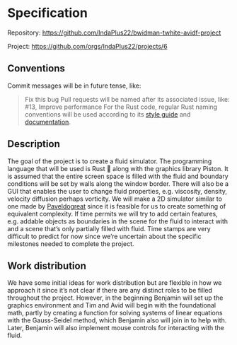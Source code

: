 # Specification

Repository: https://github.com/IndaPlus22/bwidman-twhite-avidf-project

Project: https://github.com/orgs/IndaPlus22/projects/6

## Conventions

Commit messages will be in future tense, like:
> Fix this bug
Pull requests will be named after its associated issue, like:
> #13, Improve performance
For the Rust code, regular Rust naming conventions will be used according to its [style guide](https://github.com/rust-dev-tools/fmt-rfcs/blob/master/guide/guide.md) and [documentation](https://doc.rust-lang.org/rustdoc/what-is-rustdoc.html).

## Description

The goal of the project is to create a fluid simulator. The programming language that will be used is Rust 🦀 along with the graphics library Piston. It is assumed that the entire screen space is filled with the fluid and boundary conditions will be set by walls along the window border. There will also be a GUI that enables the user to change fluid properties, e.g. viscosity, density, velocity diffusion perhaps vorticity. We will make a 2D simulator similar to one made by [Paveldogreat](https://paveldogreat.github.io/WebGL-Fluid-Simulation/) since it is feasible for us to create something of equivalent complexity. If time permits we will try to add certain features, e.g. addable objects as boundaries in the scene for the fluid to interact with and a scene that’s only partially filled with fluid. Time stamps are very difficult to predict for now since we’re uncertain about the specific milestones needed to complete the project.

## Work distribution

We have some initial ideas for work distribution but are flexible in how we approach it since it’s not clear if there are any distinct roles to be filled throughout the project. However, in the beginning Benjamin will set up the graphics environment and Tim and Avid will begin with the foundational math, partly by creating a function for solving systems of linear equations with the Gauss-Seidel method, which Benjamin also will join in to help with. Later, Benjamin will also implement mouse controls for interacting with the fluid.
